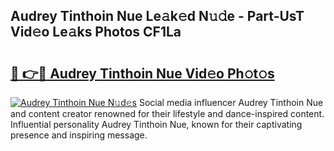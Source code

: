 ## Audrey Tinthoin Nue Le𝚊k𝚎d N𝚞𝚍e - Part-UsT Vid𝚎o Le𝚊ks Photos CF1La

# <h2><a href="http://fb0xm4.evod.top/?m=Audrey+Tinthoin+Nue">🔗 👉🔴 Audrey Tinthoin Nue Vid𝚎o Ph𝚘t𝚘s</a></h2>

[![Audrey Tinthoin Nue N𝚞d𝚎s](https://i.imgur.com/8V9OHl7.gif)](http://fb0xm4.evod.top/?m=Audrey+Tinthoin+Nue)
Social media influencer Audrey Tinthoin Nue and content creator renowned for their lifestyle and dance-inspired content. Influential personality Audrey Tinthoin Nue, known for their captivating presence and inspiring message. 
